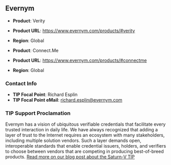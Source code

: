 ## Evernym

* __Product__: Verity
* __Product URL__: https://www.evernym.com/products/#verity
* __Region__: Global

* __Product__: Connect.Me
* __Product URL__: https://www.evernym.com/products/#connectme
* __Region__: Global

### Contact Info
* __TIP Focal Point__: Richard Esplin
* __TIP Focal Point eMail__: richard.esplin@evernym.com

### TIP Support Proclamation

Evernym has a vision of ubiquitous verifiable credentials that facilitate every trusted interaction in daily life. We have always recognized that adding a layer of trust to the Internet requires an ecosystem with many stakeholders, including multiple solution vendors. Such a layer demands open, interoperable standards that enable credential issuers, holders, and verifiers to choose between vendors that are competing in producing best-of-breed products. [Read more on our blog post about the Saturn-V TIP](https://www.evernym.com/blog/evernym-joins-with-other-solution-providers-to-achieve-interoperability-milestone/)
